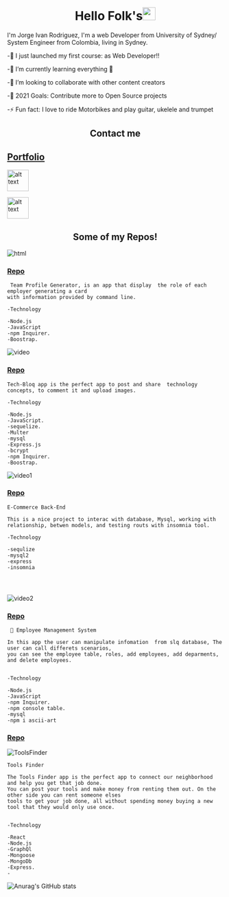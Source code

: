 <h1 align="center">Hello Folk's<img src="https://raw.githubusercontent.com/MartinHeinz/MartinHeinz/master/wave.gif" width="30px"></h1>



I'm Jorge Ivan Rodriguez, I'm a web Developer from University of Sydney/ System Engineer from Colombia, living in Sydney.












-🔭 I just launched my first course: as Web Developer!!

-🌱 I’m currently learning everything 🤣

-👯 I’m looking to collaborate with other content creators

-🥅 2021 Goals: Contribute more to Open Source projects

-⚡ Fun fact: I love to ride Motorbikes and play guitar, ukelele and trumpet




<h2 align="center">Contact me</h2>

<a href="https://ivany9.github.io/reactPortfolio/ "><h2>Portfolio </h2> </a>


<a href="mailto:ivany9@gmail.com"> <img src="https://user-images.githubusercontent.com/83906297/134442958-cea11a27-ed71-4dac-bab1-dffa026f0631.png" alt="alt text" width="50" height="50"> </a>


<a href="https://www.linkedin.com/in/jorge-ivan-2022b4113/"> <img src="https://user-images.githubusercontent.com/83906297/134444488-22440828-adfb-4c8b-8d17-3f243b40c686.png" alt="alt text" width="50" height="50"> </a>






<h2 align="center"> Some of my Repos!</h2>








![html](https://user-images.githubusercontent.com/83906297/134440669-4c8ef9b5-1377-4bb2-83d4-783156270921.gif)
</br>


<a href="https://github.com/ivany9/Team-Profile-Generator"><h3>Repo</h3></a>

```
 Team Profile Generator, is an app that display  the role of each employer generating a card
with information provided by command line.

-Technology 

-Node.js
-JavaScript
-npm Inquirer.
-Boostrap.
```




![video](https://user-images.githubusercontent.com/83906297/134440681-4202688a-1d63-4cf7-bbeb-77fb52cb19cb.gif)
<br>

<a href="https://github.com/ivany9/Tech-Blog"><h3>Repo</h3></a>

```
Tech-Bloq app is the perfect app to post and share  technology concepts, to comment it and upload images. 

-Technology 

-Node.js
-JavaScript.
-sequelize.
-Multer
-mysql
-Express.js
-bcrypt
-npm Inquirer.
-Boostrap.
```


![video1](https://user-images.githubusercontent.com/83906297/134440690-f71d9c69-20ca-46b1-9cf4-64f6e1cc82c3.gif)


<a href="https://github.com/ivany9/E-Commerce-Back-End"><h3>Repo</h3></a>

```
E-Commerce Back-End

This is a nice project to interac with database, Mysql, working with relationship, betwen models, and testing routs with insomnia tool. 

-Technology 

-sequlize
-mysql2
-express
-insomnia




```
![video2](https://user-images.githubusercontent.com/83906297/134440692-c88f1c28-d8a7-4fc1-beb3-da6766bf4ce0.gif)

<a href="https://github.com/ivany9/Employee-Management-System"><h3>Repo</h3></a>

```
 🥇 Employee Management System 

In this app the user can manipulate infomation  from slq database, The user can call differets scenarios,
you can see the employee table, roles, add employees, add deparments, and delete employees.


-Technology 

-Node.js
-JavaScript
-npm Inquirer.
-npm console table.
-mysql
-npm i ascii-art

```
<a href="https://github.com/ivany9/toolsfinder"><h3>Repo</h3></a>

![ToolsFinder](https://user-images.githubusercontent.com/83906297/142746074-2f602393-e9da-47c5-a3af-1a964414d20e.gif)

```
Tools Finder

The Tools Finder app is the perfect app to connect our neighborhood and help you get that job done.
You can post your tools and make money from renting them out. On the other side you can rent someone elses
tools to get your job done, all without spending money buying a new tool that they would only use once.


-Technology 

-React
-Node.js
-GraphQl
-Mongoose
-MongoDb
-Express.
-

```





![Anurag's GitHub stats](https://github-readme-stats.vercel.app/api?username=ivany9&show_icons=true&theme=radical)

